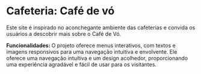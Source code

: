 # Cafeteria: Café de vó
Este site é inspirado no aconchegante ambiente das cafeterias e convida os usuários a descobrir mais sobre o Café de Vó.

<strong> Funcionalidades: </strong>
O projeto oferece menus interativos, com textos e imagens responsivos para uma navegação intuitiva e envolvente. 
  Ele oferece uma navegação intuitiva e um design acolhedor, proporcionando uma experiência agradável e fácil de usar para os visitantes.
